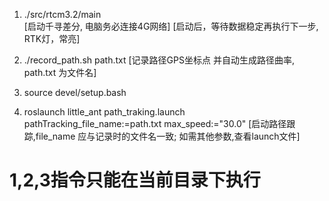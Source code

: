 1. ./src/rtcm3.2/main  
	[启动千寻差分, 电脑务必连接4G网络] [启动后，等待数据稳定再执行下一步, RTK灯，常亮]

2. ./record_path.sh path.txt
	[记录路径GPS坐标点 并自动生成路径曲率, path.txt 为文件名]
3. source devel/setup.bash
	
4. roslaunch little_ant path_traking.launch  pathTracking_file_name:=path.txt  max_speed:="30.0"
	[启动路径跟踪,file_name 应与记录时的文件名一致;  如需其他参数,查看launch文件]

#	1,2,3指令只能在当前目录下执行
